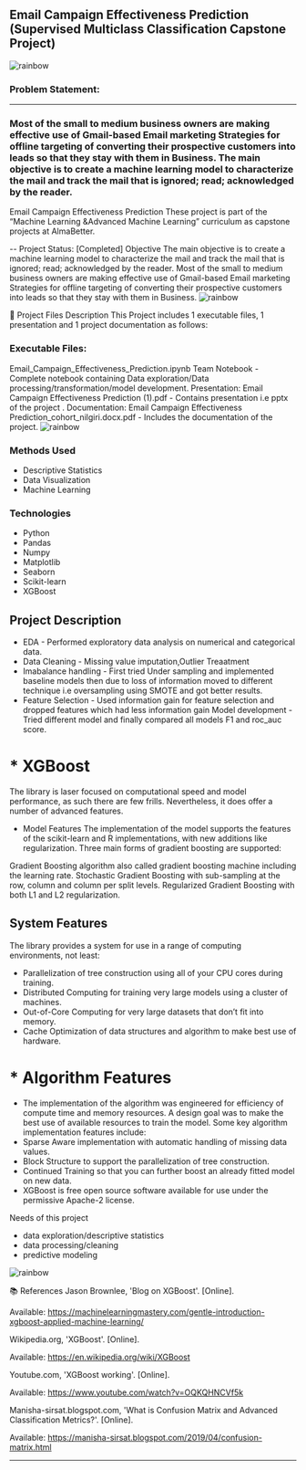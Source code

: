 ## Email Campaign Effectiveness Prediction (Supervised Multiclass Classification Capstone Project)
![rainbow](https://user-images.githubusercontent.com/75175373/153423947-b706cb4b-f598-4ca7-8eb5-4be41349bc30.png)

### Problem Statement:
---
### Most of the small to medium business owners are making effective use of Gmail-based Email marketing Strategies for offline targeting of converting their prospective customers into leads so that they stay with them in Business. The main objective is to create a machine learning model to characterize the mail and track the mail that is ignored; read; acknowledged by the reader.

Email Campaign Effectiveness Prediction
These project is part of the “Machine Learning &Advanced Machine Learning” curriculum as capstone projects at AlmaBetter.

-- Project Status: [Completed]
Objective
The main objective is to create a machine learning model to characterize the mail and track the mail that is ignored; read; acknowledged by the reader. Most of the small to medium business owners are making effective use of Gmail-based Email marketing Strategies for offline targeting of converting their prospective customers into leads so that they stay with them in Business.
![rainbow](https://user-images.githubusercontent.com/75175373/153423947-b706cb4b-f598-4ca7-8eb5-4be41349bc30.png)

💾 Project Files Description
This Project includes 1 executable files, 1 presentation and 1 project documentation as follows:

### Executable Files:
Email_Campaign_Effectiveness_Prediction.ipynb Team Notebook - Complete notebook containing Data exploration/Data processing/transformation/model development.
Presentation:
Email Campaign Effectiveness Prediction (1).pdf - Contains presentation i.e pptx of the project .
Documentation:
Email Campaign Effectiveness Prediction_cohort_nilgiri.docx.pdf - Includes the documentation of the project.
![rainbow](https://user-images.githubusercontent.com/75175373/153423947-b706cb4b-f598-4ca7-8eb5-4be41349bc30.png)

### Methods Used
* Descriptive Statistics
* Data Visualization
* Machine Learning
### Technologies
* Python
* Pandas
* Numpy
* Matplotlib
* Seaborn
* Scikit-learn
* XGBoost
## Project Description
* EDA - Performed exploratory data analysis on numerical and categorical data.
* Data Cleaning - Missing value imputation,Outlier Treaatment
* Imabalance handling - First tried Under sampling and implemented baseline models then due to loss of information moved to different technique i.e oversampling using SMOTE and got better results.
* Feature Selection - Used information gain for feature selection and dropped features which had less information gain
Model development - Tried different model and finally compared all models F1 and roc_auc score.
# * XGBoost
The library is laser focused on computational speed and model performance, as such there are few frills. Nevertheless, it does offer a number of advanced features.

* Model Features
The implementation of the model supports the features of the scikit-learn and R implementations, with new additions like regularization. Three main forms of gradient boosting are supported:

Gradient Boosting algorithm also called gradient boosting machine including the learning rate. Stochastic Gradient Boosting with sub-sampling at the row, column and column per split levels. Regularized Gradient Boosting with both L1 and L2 regularization.

## System Features
The library provides a system for use in a range of computing environments, not least:

* Parallelization of tree construction using all of your CPU cores during training.
* Distributed Computing for training very large models using a cluster of machines.
* Out-of-Core Computing for very large datasets that don’t fit into memory.
* Cache Optimization of data structures and algorithm to make best use of hardware.
# * Algorithm Features
* The implementation of the algorithm was engineered for efficiency of compute time and memory resources. A design goal was to make the best use of available resources to train the model. Some key algorithm implementation features include:
* Sparse Aware implementation with automatic handling of missing data values.
* Block Structure to support the parallelization of tree construction.
* Continued Training so that you can further boost an already fitted model on new data.
* XGBoost is free open source software available for use under the permissive Apache-2 license.

Needs of this project
* data exploration/descriptive statistics
* data processing/cleaning
* predictive modeling

![rainbow](https://user-images.githubusercontent.com/75175373/153423947-b706cb4b-f598-4ca7-8eb5-4be41349bc30.png)

📚 References
Jason Brownlee, 'Blog on XGBoost'. [Online].

Available: https://machinelearningmastery.com/gentle-introduction-xgboost-applied-machine-learning/

Wikipedia.org, 'XGBoost'. [Online].

Available: https://en.wikipedia.org/wiki/XGBoost

Youtube.com, 'XGBoost working'. [Online].

Available: https://www.youtube.com/watch?v=OQKQHNCVf5k

Manisha-sirsat.blogspot.com, 'What is Confusion Matrix and Advanced Classification Metrics?'. [Online].

Available: https://manisha-sirsat.blogspot.com/2019/04/confusion-matrix.html

-----------------------------------------------------
